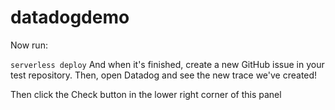 # datadogdemo

Now run:

`serverless deploy`
And when it's finished, create a new GitHub issue in your test repository. Then, open Datadog and see the new trace we've created!

Then click the Check button in the lower right corner of this panel